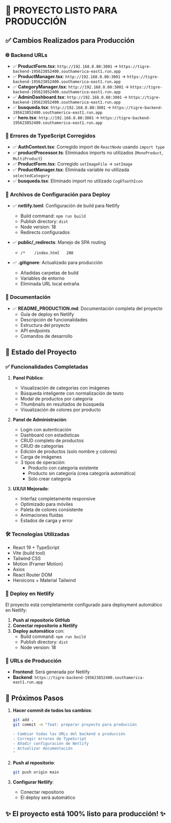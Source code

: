 # 🚀 PROYECTO LISTO PARA PRODUCCIÓN

## ✅ Cambios Realizados para Producción

### 🌐 Backend URLs
- ✅ **ProductForm.tsx**: `http://192.168.0.80:3001` → `https://tigre-backend-195623852400.southamerica-east1.run.app`
- ✅ **ProductManager.tsx**: `http://192.168.0.80:3001` → `https://tigre-backend-195623852400.southamerica-east1.run.app`
- ✅ **CategoryManager.tsx**: `http://192.168.0.80:3001` → `https://tigre-backend-195623852400.southamerica-east1.run.app`
- ✅ **AdminDashboard.tsx**: `http://192.168.0.80:3001` → `https://tigre-backend-195623852400.southamerica-east1.run.app`
- ✅ **busqueda.tsx**: `http://192.168.0.80:3001` → `https://tigre-backend-195623852400.southamerica-east1.run.app`
- ✅ **hero.tsx**: `http://192.168.0.80:3001` → `https://tigre-backend-195623852400.southamerica-east1.run.app`

### 🐛 Errores de TypeScript Corregidos
- ✅ **AuthContext.tsx**: Corregido import de `ReactNode` usando `import type`
- ✅ **productProcessor.ts**: Eliminados imports no utilizados (`MonoProduct`, `MultiProduct`)
- ✅ **ProductForm.tsx**: Corregido `setImageFile` → `setImage`
- ✅ **ProductManager.tsx**: Eliminada variable no utilizada `selectedCategory`
- ✅ **busqueda.tsx**: Eliminado import no utilizado `Cog6ToothIcon`

### 📁 Archivos de Configuración para Deploy
- ✅ **netlify.toml**: Configuración de build para Netlify
  - Build command: `npm run build`
  - Publish directory: `dist`
  - Node version: 18
  - Redirects configurados

- ✅ **public/_redirects**: Manejo de SPA routing
  - `/*    /index.html   200`

- ✅ **.gitignore**: Actualizado para producción
  - Añadidas carpetas de build
  - Variables de entorno
  - Eliminada URL local extraña

### 📖 Documentación
- ✅ **README_PRODUCTION.md**: Documentación completa del proyecto
  - Guía de deploy en Netlify
  - Descripción de funcionalidades
  - Estructura del proyecto
  - API endpoints
  - Comandos de desarrollo

## 🌟 Estado del Proyecto

### ✅ Funcionalidades Completadas
1. **Panel Público**:
   - Visualización de categorías con imágenes
   - Búsqueda inteligente con normalización de texto
   - Modal de productos por categoría
   - Thumbnails en resultados de búsqueda
   - Visualización de colores por producto

2. **Panel de Administración**:
   - Login con autenticación
   - Dashboard con estadísticas
   - CRUD completo de productos
   - CRUD de categorías
   - Edición de productos (solo nombre y colores)
   - Carga de imágenes
   - 3 tipos de operación:
     - Producto con categoría existente
     - Producto sin categoría (crea categoría automática)
     - Solo crear categoría

3. **UX/UI Mejorado**:
   - Interfaz completamente responsive
   - Optimizado para móviles
   - Paleta de colores consistente
   - Animaciones fluidas
   - Estados de carga y error

### 🛠️ Tecnologías Utilizadas
- React 19 + TypeScript
- Vite (build tool)
- Tailwind CSS
- Motion (Framer Motion)
- Axios
- React Router DOM
- Heroicons + Material Tailwind

### 🚀 Deploy en Netlify
El proyecto está completamente configurado para deployment automático en Netlify:

1. **Push al repositorio GitHub**
2. **Conectar repositorio a Netlify**
3. **Deploy automático** con:
   - Build command: `npm run build`
   - Publish directory: `dist`
   - Node version: 18

### 🔗 URLs de Producción
- **Frontend**: Será generada por Netlify
- **Backend**: `https://tigre-backend-195623852400.southamerica-east1.run.app`

## 🎯 Próximos Pasos

1. **Hacer commit de todos los cambios**:
   ```bash
   git add .
   git commit -m "feat: preparar proyecto para producción

   - Cambiar todas las URLs del backend a producción
   - Corregir errores de TypeScript
   - Añadir configuración de Netlify
   - Actualizar documentación
   "
   ```

2. **Push al repositorio**:
   ```bash
   git push origin main
   ```

3. **Configurar Netlify**:
   - Conectar repositorio
   - El deploy será automático

## ✨ El proyecto está 100% listo para producción! ✨
